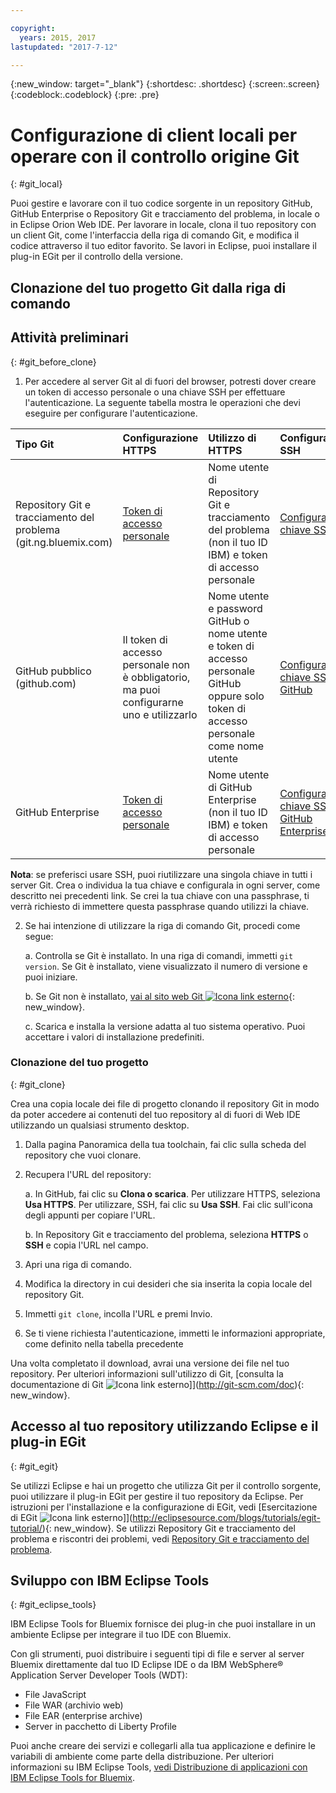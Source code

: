 ```yaml
---

copyright:
  years: 2015, 2017
lastupdated: "2017-7-12"

---
```


{:new_window: target="_blank"}
{:shortdesc: .shortdesc}
{:screen:.screen}
{:codeblock:.codeblock}
{:pre: .pre}

# Configurazione di client locali per operare con il controllo origine Git
{: #git_local}


Puoi gestire e lavorare con il tuo codice sorgente in un repository GitHub, GitHub Enterprise o Repository Git e tracciamento del problema, in locale o in Eclipse Orion Web IDE. Per lavorare in locale, clona il tuo repository con un client Git, come l'interfaccia della riga di comando Git, e modifica il codice attraverso il tuo editor favorito. Se lavori in Eclipse, puoi installare il plug-in EGit per il controllo della versione.

## Clonazione del tuo progetto Git dalla riga di comando


## Attività preliminari
{: #git_before_clone}

1. Per accedere al server Git al di fuori del browser, potresti dover creare un token di accesso personale o una chiave SSH per effettuare l'autenticazione.   La seguente tabella mostra le operazioni che devi eseguire per configurare l'autenticazione.

| Tipo Git  | Configurazione HTTPS | Utilizzo di HTTPS |  Configurazione SSH |
|:-----------|:-------------|:------------|:-------------|
| Repository Git e tracciamento del problema (git.ng.bluemix.com) | [Token di accesso personale](/docs/ContinuousDelivery/git_working.html#create_pat) | Nome utente di Repository Git e tracciamento del problema (non il tuo ID IBM) e token di accesso personale | [Configura la chiave SSH](/docs/ContinuousDelivery/git_working.html#create_ssh) |
| GitHub pubblico (github.com) | Il token di accesso personale non è obbligatorio, ma puoi configurarne uno e utilizzarlo | Nome utente e password GitHub o nome utente e token di accesso personale GitHub oppure solo token di accesso personale come nome utente | [Configura una chiave SSH GitHub](https://help.github.com/articles/generating-a-new-ssh-key-and-adding-it-to-the-ssh-agent/) |
| GitHub Enterprise | [Token di accesso personale](/docs/services/ghededicated/index.html#gheded_getting_started#ghe_auth) | Nome utente di GitHub Enterprise (non il tuo ID IBM) e token di accesso personale | [Configura la chiave SSH GitHub Enterprise](/docs/services/ghededicated/index.html#gheded_getting_started#ghe_auth) |

**Nota**: se preferisci usare SSH, puoi riutilizzare una singola chiave in tutti i server Git. Crea o individua la tua chiave e configurala in ogni server, come descritto nei precedenti link. Se crei la tua chiave con una passphrase, ti verrà richiesto di immettere questa passphrase quando utilizzi la chiave. 

2. Se hai intenzione di utilizzare la riga di comando Git, procedi come segue:

    a. Controlla se Git è installato. In una riga di comandi, immetti `git version`. Se Git è installato, viene visualizzato il numero di versione e puoi iniziare. 

    b. Se Git non è installato, [vai al sito web Git ![Icona link esterno](../../icons/launch-glyph.svg "Icona link esterno")](http://git-scm.com/downloads){: new_window}.

    c. Scarica e installa la versione adatta al tuo sistema operativo. Puoi accettare i valori di installazione predefiniti. 


### Clonazione del tuo progetto
{: #git_clone}

Crea una copia locale dei file di progetto clonando il repository Git in modo da poter accedere ai contenuti del tuo repository al di fuori di Web IDE utilizzando un qualsiasi strumento desktop.

1. Dalla pagina Panoramica della tua toolchain, fai clic sulla scheda del repository che vuoi clonare.

2. Recupera l'URL del repository:

   a. In GitHub, fai clic su **Clona o scarica**. Per utilizzare HTTPS, seleziona **Usa HTTPS**.  Per utilizzare, SSH, fai clic su **Usa SSH**. Fai clic sull'icona degli appunti per copiare l'URL.

   b. In Repository Git e tracciamento del problema, seleziona **HTTPS** o **SSH** e copia l'URL nel campo.

3. Apri una riga di comando.

4. Modifica la directory in cui desideri che sia inserita la copia locale del repository Git.

5. Immetti `git clone`, incolla l'URL e premi Invio.

6. Se ti viene richiesta l'autenticazione, immetti le informazioni appropriate, come definito nella tabella precedente


Una volta completato il download, avrai una versione dei file nel tuo repository. Per ulteriori informazioni sull'utilizzo di Git, [consulta la documentazione di Git ![Icona link esterno](../../icons/launch-glyph.svg "Icona link esterno")]](http://git-scm.com/doc){: new_window}.


## Accesso al tuo repository utilizzando Eclipse e il plug-in EGit
{: #git_egit}

Se utilizzi Eclipse e hai un progetto che utilizza Git per il controllo sorgente, puoi utilizzare il plug-in EGit per gestire il tuo repository da Eclipse. Per istruzioni per l'installazione e la configurazione di EGit, vedi [Esercitazione di EGit ![Icona link esterno](../../icons/launch-glyph.svg "Icona link esterno")]](http://eclipsesource.com/blogs/tutorials/egit-tutorial/){: new_window}.
Se utilizzi Repository Git e tracciamento del problema e riscontri dei problemi, vedi [Repository Git e tracciamento del problema](git_working.html#git_local).

## Sviluppo con IBM Eclipse Tools
{: #git_eclipse_tools}

IBM Eclipse Tools for Bluemix fornisce dei plug-in che puoi installare in un ambiente Eclipse per integrare il tuo IDE con Bluemix.

Con gli strumenti, puoi distribuire i seguenti tipi di file e server al server Bluemix direttamente dal tuo ID Eclipse IDE o da IBM WebSphere&reg; Application Server Developer Tools (WDT):

* File JavaScript
* File WAR (archivio web)
* File EAR (enterprise archive)
* Server in pacchetto di Liberty Profile

Puoi anche creare dei servizi e collegarli alla tua applicazione e definire le variabili di ambiente come parte della distribuzione. Per ulteriori informazioni su IBM Eclipse Tools, [vedi Distribuzione di applicazioni con IBM Eclipse Tools for Bluemix](../../manageapps/eclipsetools/eclipsetools.html).
